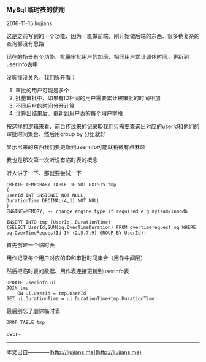 ### MySql 临时表的使用

2016-11-15 liujians

这是之前写到的一个功能、因为一直做前端，刚开始做后端的东西、很多稍复杂的查询都没有思路

现在的场景有个功能、批量审批用户的加班、相同用户累计调休时间。更新到userinfo表中

没听懂没关系，我们拆开看：

1. 审批的用户可能是多个
2. 批量审批中、如果有ID相同的用户需要累计被审批的时间相加
3. 不同用户的时间分开计算
4. 计算出结果后、更新到用户表的每个用户字段

按这样的逻辑来看、前台传过来的记录ID我们只需要查询出对应的userId和他们的审批时间集合、然后用group by 分组就好

显示出来的东西我们要更新到userinfo可能就稍微有点麻烦

我也是那次第一次听说有临时表的概念

听人讲了一下、那就要尝试一下

    CREATE TEMPORARY TABLE IF NOT EXISTS tmp 
    (
    UserId INT UNSIGNED NOT NULL,
    DurationTime DECIMAL(4,1) NOT NULL
    )
    ENGINE=MEMORY; -- change engine type if required e.g myisam/innodb
    
    INSERT INTO tmp (UserId, DurationTime) 
    (SELECT UserId,SUM(oq.OverTimeDuration) FROM overtimerequest oq WHERE oq.OverTimeRequestId IN (2,5,7,9) GROUP BY UserId);
    

首先创建一个临时表

用作记录每个用户对应的ID和审批时间集合（用作中间层）

然后把临时表的数据、用作表连接更新到userinfo表

	UPDATE userinfo ui 
    JOIN tmp 
        ON ui.UserId = tmp.UserId 
    SET ui.DurationTime = ui.DurationTime+tmp.DurationTime

最后别忘了删除临时表

	DROP TABLE tmp

over~
___
本文出自————[http://liujians.me](http://liujians.me)